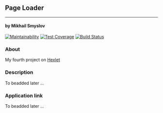 ## Page Loader
______________________
#### by Mikhail Smyslov  

[![Maintainability](https://api.codeclimate.com/v1/badges/aba54432656627ca677e/maintainability)](https://codeclimate.com/github/mikhailsmyslov/backend-project-lvl4/maintainability)
[![Test Coverage](https://api.codeclimate.com/v1/badges/aba54432656627ca677e/test_coverage)](https://codeclimate.com/github/mikhailsmyslov/backend-project-lvl4/test_coverage)
[![Build Status](https://travis-ci.com/mikhailsmyslov/backend-project-lvl4.svg?branch=master)](https://travis-ci.com/mikhailsmyslov/backend-project-lvl4)

### About
My fourth project on [Hexlet](https://ru.hexlet.io)  

### Description
To beadded later ...  

### Application link
To beadded later ...  
